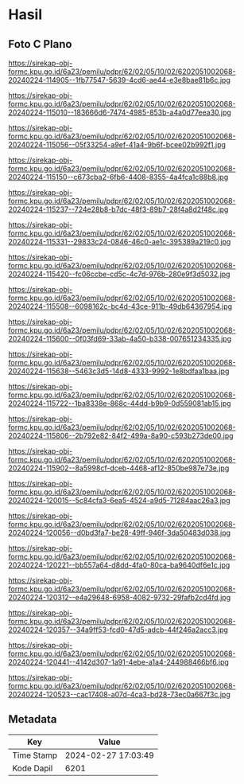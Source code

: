 # Hasil

## Foto C Plano

https://sirekap-obj-formc.kpu.go.id/6a23/pemilu/pdpr/62/02/05/10/02/6202051002068-20240224-114905--1fb77547-5639-4cd6-ae44-e3e8bae81b6c.jpg

https://sirekap-obj-formc.kpu.go.id/6a23/pemilu/pdpr/62/02/05/10/02/6202051002068-20240224-115010--183666d6-7474-4985-853b-a4a0d77eea30.jpg

https://sirekap-obj-formc.kpu.go.id/6a23/pemilu/pdpr/62/02/05/10/02/6202051002068-20240224-115056--05f33254-a9ef-41a4-9b6f-bcee02b992f1.jpg

https://sirekap-obj-formc.kpu.go.id/6a23/pemilu/pdpr/62/02/05/10/02/6202051002068-20240224-115150--c673cba2-6fb6-4408-8355-4a4fca1c88b8.jpg

https://sirekap-obj-formc.kpu.go.id/6a23/pemilu/pdpr/62/02/05/10/02/6202051002068-20240224-115237--724e28b8-b7dc-48f3-89b7-28f4a8d2f48c.jpg

https://sirekap-obj-formc.kpu.go.id/6a23/pemilu/pdpr/62/02/05/10/02/6202051002068-20240224-115331--29833c24-0846-46c0-ae1c-395389a219c0.jpg

https://sirekap-obj-formc.kpu.go.id/6a23/pemilu/pdpr/62/02/05/10/02/6202051002068-20240224-115420--fc06ccbe-cd5c-4c7d-976b-280e9f3d5032.jpg

https://sirekap-obj-formc.kpu.go.id/6a23/pemilu/pdpr/62/02/05/10/02/6202051002068-20240224-115508--6098162c-bc4d-43ce-911b-49db64367954.jpg

https://sirekap-obj-formc.kpu.go.id/6a23/pemilu/pdpr/62/02/05/10/02/6202051002068-20240224-115600--0f03fd69-33ab-4a50-b338-007651234335.jpg

https://sirekap-obj-formc.kpu.go.id/6a23/pemilu/pdpr/62/02/05/10/02/6202051002068-20240224-115638--5463c3d5-14d8-4333-9992-1e8bdfaa1baa.jpg

https://sirekap-obj-formc.kpu.go.id/6a23/pemilu/pdpr/62/02/05/10/02/6202051002068-20240224-115722--1ba8338e-868c-44dd-b9b9-0d559081ab15.jpg

https://sirekap-obj-formc.kpu.go.id/6a23/pemilu/pdpr/62/02/05/10/02/6202051002068-20240224-115806--2b792e82-84f2-499a-8a90-c593b273de00.jpg

https://sirekap-obj-formc.kpu.go.id/6a23/pemilu/pdpr/62/02/05/10/02/6202051002068-20240224-115902--8a5998cf-dceb-4468-af12-850be987e73e.jpg

https://sirekap-obj-formc.kpu.go.id/6a23/pemilu/pdpr/62/02/05/10/02/6202051002068-20240224-120015--5c84cfa3-6ea5-4524-a9d5-71284aac26a3.jpg

https://sirekap-obj-formc.kpu.go.id/6a23/pemilu/pdpr/62/02/05/10/02/6202051002068-20240224-120056--d0bd3fa7-be28-49ff-946f-3da50483d038.jpg

https://sirekap-obj-formc.kpu.go.id/6a23/pemilu/pdpr/62/02/05/10/02/6202051002068-20240224-120221--bb557a64-d8dd-4fa0-80ca-ba9640df6e1c.jpg

https://sirekap-obj-formc.kpu.go.id/6a23/pemilu/pdpr/62/02/05/10/02/6202051002068-20240224-120312--e4a29648-6958-4082-9732-29fafb2cd4fd.jpg

https://sirekap-obj-formc.kpu.go.id/6a23/pemilu/pdpr/62/02/05/10/02/6202051002068-20240224-120357--34a9ff53-fcd0-47d5-adcb-44f246a2acc3.jpg

https://sirekap-obj-formc.kpu.go.id/6a23/pemilu/pdpr/62/02/05/10/02/6202051002068-20240224-120441--4142d307-1a91-4ebe-a1a4-244988466bf6.jpg

https://sirekap-obj-formc.kpu.go.id/6a23/pemilu/pdpr/62/02/05/10/02/6202051002068-20240224-120523--cac17408-a07d-4ca3-bd28-73ec0a667f3c.jpg


## Metadata

| Key        | Value               |
| ---------- | ------------------- |
| Time Stamp | 2024-02-27 17:03:49 |
| Kode Dapil | 6201                |



